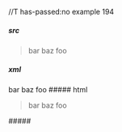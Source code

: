//T has-passed:no
example 194
##### src
> bar
baz
> foo
##### xml
<?xml version="1.0" encoding="UTF-8"?>
<!DOCTYPE document SYSTEM "CommonMark.dtd">
<document xmlns="http://commonmark.org/xml/1.0">
  <block_quote>
    <paragraph>
      <text>bar</text>
      <softbreak />
      <text>baz</text>
      <softbreak />
      <text>foo</text>
    </paragraph>
  </block_quote>
</document>
##### html
<blockquote>
<p>bar
baz
foo</p>
</blockquote>
#####
